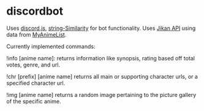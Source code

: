 # discordbot

Uses [discord.js](https://discord.js.org/), [string-Similarity](https://www.npmjs.com/package/string-similarity) for bot functionality. Uses [Jikan API](https://jikan.moe/) using data from [MyAnimeList](https://myanimelist.net/). 

Currently implemented commands: 

!info [anime name]: returns information like synopsis, rating based off total votes, genre, and url. 

!chr [prefix] [anime name] returns all main or supporting character urls, or a specified character url. 

!img [anime name] returns a random image pertaining to the picture gallery of the specific anime. 
